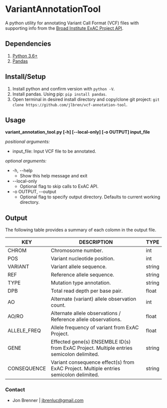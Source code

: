 # VariantAnnotationTool

A python utility for annotating Variant Call Format (VCF) files with supporting info from the [Broad Institute ExAC Project API](http://exac.hms.harvard.edu/). 

## Dependencies

1. [Python 3.6+](https://www.python.org/downloads/)
2. [Pandas](http://pandas.pydata.org/pandas-docs/stable/install.html)

## Install/Setup

1. Install python and confirm version with `python -V`.
2. Install pandas. Using pip: `pip install pandas`.
3. Open terminal in desired install directory and copy/clone git project: `git clone https://github.com/jlbren/vcf-annotation-tool`.

## Usage 
**variant_annotation_tool.py [-h] [--local-only] [-o OUTPUT] input_file**

*positional arguments:*      
* input_file: Input VCF file to be annotated.

*optional arguments:*                  
  * -h, --help  
    * Show this help message and exit
  * --local-only  
    * Optional flag to skip calls to ExAC API.
  * -o OUTPUT, --output  
    * Optional flag to specify output directory. Defaults to current working directory.
## Output

The following table provides a summary of each colomn in the output file. 

| KEY         | DESCRIPTION                                                                              | TYPE   |
|-------------|------------------------------------------------------------------------------------------|--------|
| CHROM       | Chromosome number.                                                                       | int    |
| POS         | Variant nucleotide position.                                                             | int    |
| VARIANT     | Variant allele sequence.                                                                 | string |
| REF         | Reference allele sequence.                                                               | string |
| TYPE        | Mutation type annotation.                                                                | string |
| DPB         | Total read depth per base pair.                                                          | float  |
| AO          | Alternate (variant) allele observation count.                                            | int    |
| AO/RO       | Alternate allele observations / Reference allele observations.                           | float  |
| ALLELE_FREQ | Allele frequency of variant from ExAC Project.                                           | float  |
| GENE        | Effected gene(s) ENSEMBLE ID(s) from ExAC Project. Multiple entries semicolon delimited. | string |
| CONSEQUENCE | Variant consequence effect(s) from ExAC Project. Multiple entries semicolon delimited.   | string |

### Contact

* Jon Brenner | jbrenluc@gmail.com 

